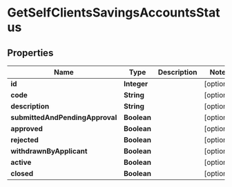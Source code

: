 # GetSelfClientsSavingsAccountsStatus

## Properties
Name | Type | Description | Notes
------------ | ------------- | ------------- | -------------
**id** | **Integer** |  |  [optional]
**code** | **String** |  |  [optional]
**description** | **String** |  |  [optional]
**submittedAndPendingApproval** | **Boolean** |  |  [optional]
**approved** | **Boolean** |  |  [optional]
**rejected** | **Boolean** |  |  [optional]
**withdrawnByApplicant** | **Boolean** |  |  [optional]
**active** | **Boolean** |  |  [optional]
**closed** | **Boolean** |  |  [optional]
